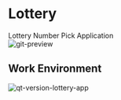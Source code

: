 # Lottery
Lottery Number Pick Application  
![git-preview](https://github.com/user-attachments/assets/f4157fbb-f502-4e33-a87a-b55e18f75a40)  

## Work Environment  
![qt-version-lottery-app](https://github.com/user-attachments/assets/321076b3-7b17-48bb-9170-4ac2e79a1ab0)
